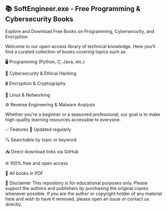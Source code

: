 ## 📚 SoftEngineer.exe - Free Programming & Cybersecurity Books
Explore and Download Free Books on Programming, Cybersecurity, and Encryption

Welcome to our open-access library of technical knowledge. Here you’ll find a curated collection of books covering topics such as:

🖥️ Programming (Python, C, Java, etc.)

🔐 Cybersecurity & Ethical Hacking

🔒 Encryption & Cryptography

🐧 Linux & Networking

⚙️ Reverse Engineering & Malware Analysis

Whether you're a beginner or a seasoned professional, our goal is to make high-quality learning resources accessible to everyone.

✅ Features
📘 Updated regularly

🔍 Searchable by topic or keyword

📥 Direct download links via GitHub

🌐 100% free and open access

📄 All books in PDF

📢 Disclaimer
This repository is for educational purposes only. Please support the authors and publishers by purchasing the original copies whenever possible. If you are the author or copyright holder of any material here and wish to have it removed, please open an issue or contact us directly.
